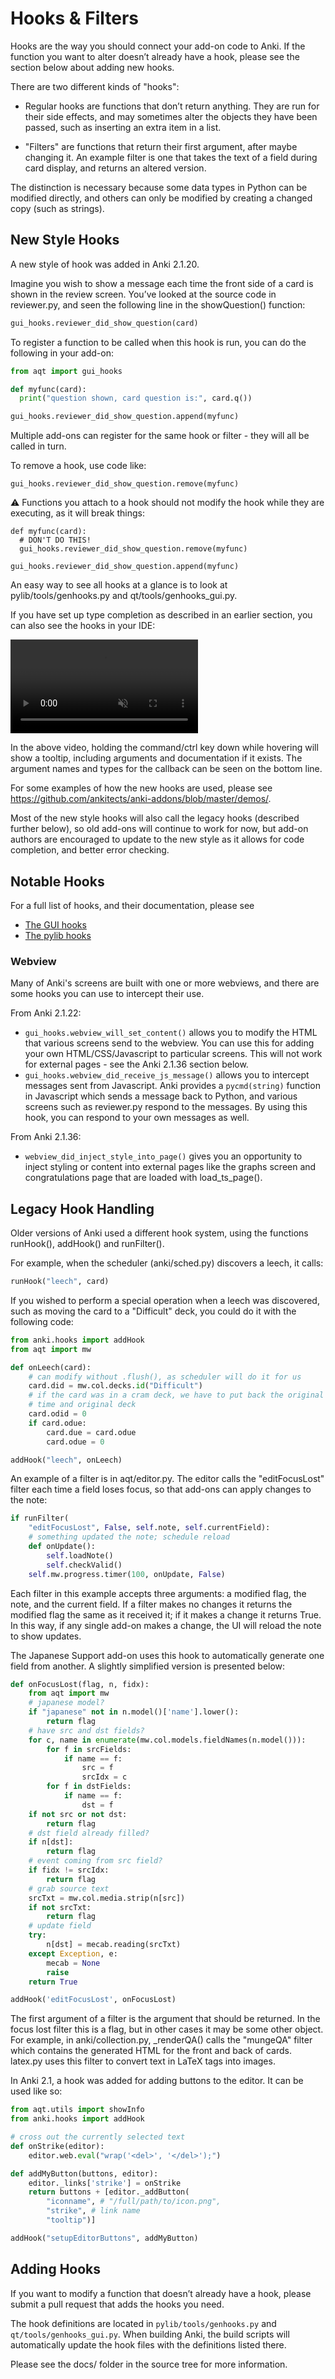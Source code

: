 # Hooks & Filters

Hooks are the way you should connect your add-on code to Anki. If the
function you want to alter doesn’t already have a hook, please see the
section below about adding new hooks.

There are two different kinds of "hooks":

- Regular hooks are functions that don’t return anything. They are run
  for their side effects, and may sometimes alter the objects they
  have been passed, such as inserting an extra item in a list.

- "Filters" are functions that return their first argument, after
  maybe changing it. An example filter is one that takes the text of a
  field during card display, and returns an altered version.

The distinction is necessary because some data types in Python can be
modified directly, and others can only be modified by creating a changed
copy (such as strings).

## New Style Hooks

A new style of hook was added in Anki 2.1.20.

Imagine you wish to show a message each time the front side of a card is
shown in the review screen. You’ve looked at the source code in
reviewer.py, and seen the following line in the showQuestion() function:

```python
gui_hooks.reviewer_did_show_question(card)
```

To register a function to be called when this hook is run, you can do
the following in your add-on:

```python
from aqt import gui_hooks

def myfunc(card):
  print("question shown, card question is:", card.q())

gui_hooks.reviewer_did_show_question.append(myfunc)
```

Multiple add-ons can register for the same hook or filter - they will
all be called in turn.

To remove a hook, use code like:

```
gui_hooks.reviewer_did_show_question.remove(myfunc)
```

:warning: Functions you attach to a hook should not modify the hook while they are executing, as it will break things:

```
def myfunc(card):
  # DON'T DO THIS!
  gui_hooks.reviewer_did_show_question.remove(myfunc)

gui_hooks.reviewer_did_show_question.append(myfunc)
```

An easy way to see all hooks at a glance is to look at
pylib/tools/genhooks.py and qt/tools/genhooks_gui.py.

If you have set up type completion as described in an earlier section,
you can also see the hooks in your IDE:

<video controls autoplay loop muted>
 <source src="img/autocomplete.mp4" type="video/mp4">
</video>

In the above video, holding the command/ctrl key down while hovering
will show a tooltip, including arguments and documentation if it exists.
The argument names and types for the callback can be seen on the bottom
line.

For some examples of how the new hooks are used, please see
<https://github.com/ankitects/anki-addons/blob/master/demos/>.

Most of the new style hooks will also call the legacy hooks (described
further below), so old add-ons will continue to work for now, but add-on authors
are encouraged to update to the new style as it allows for code
completion, and better error checking.

## Notable Hooks

For a full list of hooks, and their documentation, please see

- [The GUI hooks](https://github.com/ankitects/anki/blob/master/qt/tools/genhooks_gui.py)
- [The pylib hooks](https://github.com/ankitects/anki/blob/master/pylib/tools/genhooks.py)

### Webview

Many of Anki's screens are built with one or more webviews, and there are
some hooks you can use to intercept their use.

From Anki 2.1.22:

- `gui_hooks.webview_will_set_content()` allows you to modify the HTML that
  various screens send to the webview. You can use this for adding your own
  HTML/CSS/Javascript to particular screens. This will not work for external
  pages - see the Anki 2.1.36 section below.
- `gui_hooks.webview_did_receive_js_message()` allows you to intercept
  messages sent from Javascript. Anki provides a `pycmd(string)` function in
  Javascript which sends a message back to Python, and various screens such as
  reviewer.py respond to the messages. By using this hook, you can respond
  to your own messages as well.

From Anki 2.1.36:

- `webview_did_inject_style_into_page()` gives you an opportunity to inject
  styling or content into external pages like the graphs screen and congratulations
  page that are loaded with load_ts_page().

## Legacy Hook Handling

Older versions of Anki used a different hook system, using the functions
runHook(), addHook() and runFilter().

For example, when the scheduler (anki/sched.py) discovers a leech, it
calls:

```python
runHook("leech", card)
```

If you wished to perform a special operation when a leech was
discovered, such as moving the card to a "Difficult" deck, you could do
it with the following code:

```python
from anki.hooks import addHook
from aqt import mw

def onLeech(card):
    # can modify without .flush(), as scheduler will do it for us
    card.did = mw.col.decks.id("Difficult")
    # if the card was in a cram deck, we have to put back the original due
    # time and original deck
    card.odid = 0
    if card.odue:
        card.due = card.odue
        card.odue = 0

addHook("leech", onLeech)
```

An example of a filter is in aqt/editor.py. The editor calls the
"editFocusLost" filter each time a field loses focus, so that add-ons
can apply changes to the note:

```python
if runFilter(
    "editFocusLost", False, self.note, self.currentField):
    # something updated the note; schedule reload
    def onUpdate():
        self.loadNote()
        self.checkValid()
    self.mw.progress.timer(100, onUpdate, False)
```

Each filter in this example accepts three arguments: a modified flag,
the note, and the current field. If a filter makes no changes it returns
the modified flag the same as it received it; if it makes a change it
returns True. In this way, if any single add-on makes a change, the UI
will reload the note to show updates.

The Japanese Support add-on uses this hook to automatically generate one
field from another. A slightly simplified version is presented below:

```python
def onFocusLost(flag, n, fidx):
    from aqt import mw
    # japanese model?
    if "japanese" not in n.model()['name'].lower():
        return flag
    # have src and dst fields?
    for c, name in enumerate(mw.col.models.fieldNames(n.model())):
        for f in srcFields:
            if name == f:
                src = f
                srcIdx = c
        for f in dstFields:
            if name == f:
                dst = f
    if not src or not dst:
        return flag
    # dst field already filled?
    if n[dst]:
        return flag
    # event coming from src field?
    if fidx != srcIdx:
        return flag
    # grab source text
    srcTxt = mw.col.media.strip(n[src])
    if not srcTxt:
        return flag
    # update field
    try:
        n[dst] = mecab.reading(srcTxt)
    except Exception, e:
        mecab = None
        raise
    return True

addHook('editFocusLost', onFocusLost)
```

The first argument of a filter is the argument that should be returned.
In the focus lost filter this is a flag, but in other cases it may be
some other object. For example, in anki/collection.py, \_renderQA()
calls the "mungeQA" filter which contains the generated HTML for the
front and back of cards. latex.py uses this filter to convert text in
LaTeX tags into images.

In Anki 2.1, a hook was added for adding buttons to the editor. It can
be used like so:

```python
from aqt.utils import showInfo
from anki.hooks import addHook

# cross out the currently selected text
def onStrike(editor):
    editor.web.eval("wrap('<del>', '</del>');")

def addMyButton(buttons, editor):
    editor._links['strike'] = onStrike
    return buttons + [editor._addButton(
        "iconname", # "/full/path/to/icon.png",
        "strike", # link name
        "tooltip")]

addHook("setupEditorButtons", addMyButton)
```

## Adding Hooks

If you want to modify a function that doesn’t already have a hook,
please submit a pull request that adds the hooks you need.

The hook definitions are located in `pylib/tools/genhooks.py` and
`qt/tools/genhooks_gui.py`. When building Anki, the build scripts will
automatically update the hook files with the definitions listed there.

Please see the docs/ folder in the source tree for more information.
